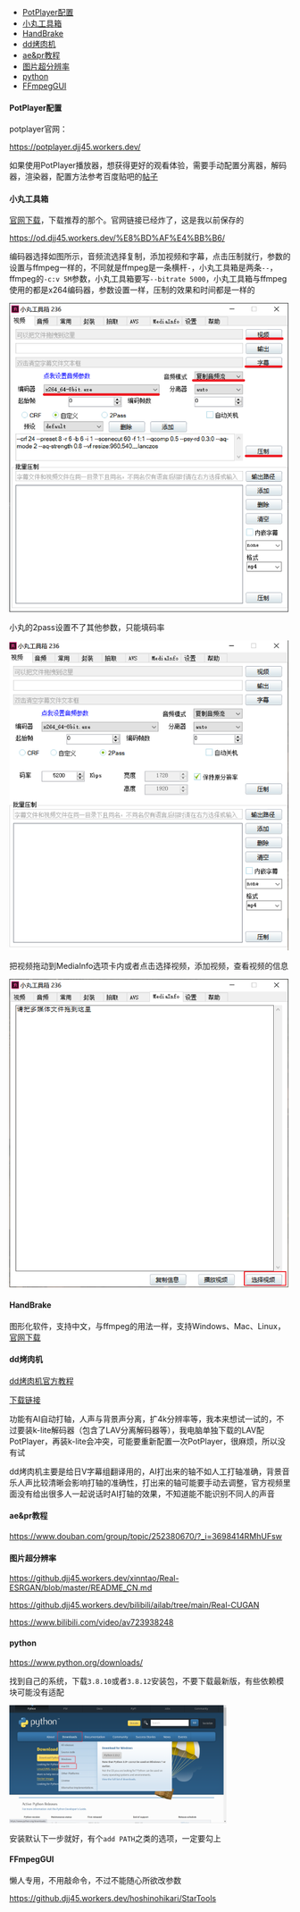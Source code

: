 - [PotPlayer配置](#PotPlayer配置)
- [小丸工具箱](#小丸工具箱)
- [HandBrake](#HandBrake)
- [dd烤肉机](#dd烤肉机)
- [ae&pr教程](#ae&pr教程)
- [图片超分辨率](#图片超分辨率)
- [python](#python)
- [FFmpegGUI](#FFmpegGUI)

#### PotPlayer配置

potplayer官网：

https://potplayer.djj45.workers.dev/

如果使用PotPlayer播放器，想获得更好的观看体验，需要手动配置分离器，解码器，渲染器，配置方法参考百度贴吧的[帖子](https://tieba.baidu.com/p/7171344019)

#### 小丸工具箱

[官网下载](https://maruko.appinn.me/)，下载推荐的那个。官网链接已经炸了，这是我以前保存的

https://od.djj45.workers.dev/%E8%BD%AF%E4%BB%B6/

编码器选择如图所示，音频流选择复制，添加视频和字幕，点击压制就行，参数的设置与ffmpeg一样的，不同就是ffmpeg是一条横杆`-`，小丸工具箱是两条`--`，ffmpeg的`-c:v 5M`参数，小丸工具箱要写`--bitrate 5000`，小丸工具箱与ffmpeg使用的都是x264编码器，参数设置一样，压制的效果和时间都是一样的

<img src="picture/Snipaste_2021-09-04_17-25-46.png" alt="Snipaste_2021-09-04_17-25-46" width="500" />

小丸的2pass设置不了其他参数，只能填码率

<img src="picture/Snipaste_2021-09-04_18-19-02.png" alt="Snipaste_2021-09-04_18-19-02" width="500" />

把视频拖动到MediaInfo选项卡内或者点击选择视频，添加视频，查看视频的信息

<img src="picture/Snipaste_2021-09-06_15-16-10.png" alt="Snipaste_2021-09-06_15-16-10" width="500" />

#### HandBrake

图形化软件，支持中文，与ffmpeg的用法一样，支持Windows、Mac、Linux，[官网下载](https://handbrake.fr/downloads.php)

#### dd烤肉机

[dd烤肉机官方教程](https://www.bilibili.com/video/BV1p5411b7o7)

[下载链接](https://github.djj45.workers.dev/zhimingshenjun/DD_KaoRou2/releases)

功能有AI自动打轴，人声与背景声分离，扩4k分辨率等，我本来想试一试的，不过要装k-lite解码器（包含了LAV分离解码器等），我电脑单独下载的LAV配PotPlayer，再装k-lite会冲突，可能要重新配置一次PotPlayer，很麻烦，所以没有试

dd烤肉机主要是给日V字幕组翻译用的，AI打出来的轴不如人工打轴准确，背景音乐人声比较清晰会影响打轴的准确性，打出来的轴可能要手动去调整，官方视频里面没有给出很多人一起说话时AI打轴的效果，不知道能不能识别不同人的声音

#### ae&pr教程

https://www.douban.com/group/topic/252380670/?_i=3698414RMhUFsw

#### 图片超分辨率

https://github.djj45.workers.dev/xinntao/Real-ESRGAN/blob/master/README_CN.md

https://github.djj45.workers.dev/bilibili/ailab/tree/main/Real-CUGAN

https://www.bilibili.com/video/av723938248

#### python

https://www.python.org/downloads/

找到自己的系统，下载`3.8.10`或者`3.8.12`安装包，不要下载最新版，有些依赖模块可能没有适配

<img src="picture/Snipaste_2022-02-21_12-21-36.png" alt="Snipaste_2022-02-21_12-21-36" style="zoom:38%;" />

安装默认下一步就好，有个`add PATH`之类的选项，一定要勾上

#### FFmpegGUI

懒人专用，不用敲命令，不过不能随心所欲改参数

https://github.djj45.workers.dev/hoshinohikari/StarTools

